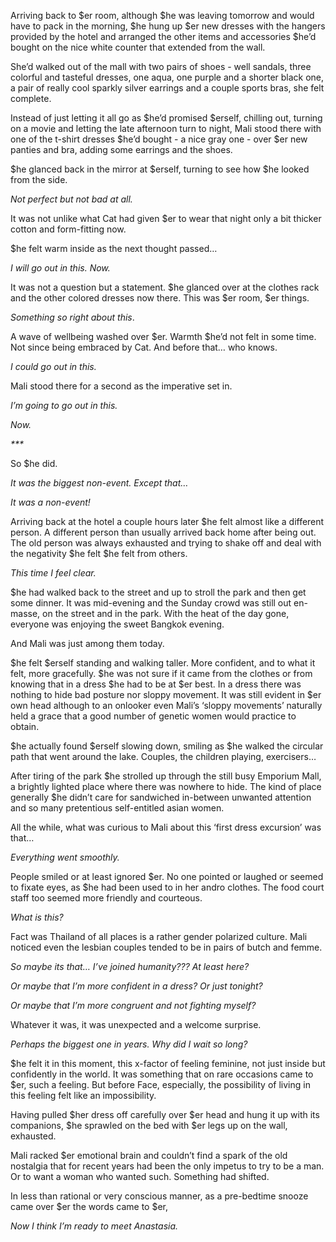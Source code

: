 <html>
<body>
<p class="p1">Arriving back to $er room, although $he was leaving tomorrow and would have to pack in the morning, $he hung up $er new dresses with the hangers provided by the hotel and arranged the other items and accessories $he’d bought on the nice white counter that extended from the wall.<span class="Apple-converted-space"> </span></p>

<p class="p1">She’d walked out of the mall with two pairs of shoes - well sandals, three colorful and tasteful dresses, one aqua, one purple and a shorter black one, a pair of really cool sparkly silver earrings and a couple sports bras, she felt complete.<span class="Apple-converted-space"> </span></p>

<p class="p1">Instead of just letting it all go as $he’d promised $erself, chilling out, turning on a movie and letting the late afternoon turn to night, Mali stood there with one of the t-shirt dresses $he’d bought - a nice gray one - over $er new panties and bra, adding some earrings and the shoes.<span class="Apple-converted-space"> </span></p>

<p class="p1">$he glanced back in the mirror at $erself, turning to see how $he looked from the side.<span class="Apple-converted-space"> </span></p>

<p class="p1"><i>Not perfect but not bad at all.<span class="Apple-converted-space"> </span></i></p>

<p class="p1">It was not unlike what Cat had given $er to wear that night only a bit thicker cotton and form-fitting now.</p>

<p class="p1">$he felt warm inside as the next thought passed…<span class="Apple-converted-space"> </span></p>

<p class="p1"><i>I will go out in this. Now.</i></p>

<p class="p1">It was not a question but a statement. $he glanced over at the clothes rack and the other colored dresses now there. This was $er room, $er things.<span class="Apple-converted-space"> </span></p>

<p class="p1"><i>Something so right about this</i>.<span class="Apple-converted-space"> </span></p>

<p class="p1">A wave of wellbeing washed over $er. Warmth $he’d not felt in some time. Not since being embraced by Cat. And before that… who knows.</p>

<p class="p1"><i>I could go out in this.<span class="Apple-converted-space"> </span></i></p>

<p class="p1">Mali stood there for a second as the imperative set in.</p>

<p class="p1"><i>I’m going to go out in this.<span class="Apple-converted-space"> </span></i></p>

<p class="p1"><i>Now.<span class="Apple-converted-space"> </span></i></p>

<p class="p1"><i>***</i></p>


<p class="p1">So $he did.</p>

<p class="p1"><i>It was the biggest non-event. Except that…<span class="Apple-converted-space"> </span></i></p>

<p class="p1"><i>It was a non-event!</i></p>

<p class="p1">Arriving back at the hotel a couple hours later $he felt almost like a different person. A different person than usually arrived back home after being out. The old person was always exhausted and trying to shake off and deal with the negativity $he felt $he felt from others.<span class="Apple-converted-space"> </span></p>

<p class="p1"><i>This time I feel clear.<span class="Apple-converted-space"> </span></i></p>

<p class="p1">$he had walked back to the street and up to stroll the park and then get some dinner. It was mid-evening and the Sunday crowd was still out en-masse, on the street and in the park. With the heat of the day gone, everyone was enjoying the sweet Bangkok evening.</p>

<p class="p1">And Mali was just among them today. <span class="Apple-converted-space"> </span></p>

<p class="p1">$he felt $erself standing and walking taller. More confident, and to what it felt, more gracefully. $he was not sure if it came from the clothes or from knowing that in a dress $he had to be at $er best. In a dress there was nothing to hide bad posture nor sloppy movement. It was still evident in $er own head although to an onlooker even Mali’s ‘sloppy movements’ naturally held a grace that a good number of genetic women would practice to obtain.</p>

<p class="p1">$he actually found $erself slowing down, smiling as $he walked the circular path that went around the lake. Couples, the children playing, exercisers…<span class="Apple-converted-space"> </span></p>

<p class="p1">After tiring of the park $he strolled up through the still busy Emporium Mall, a brightly lighted place where there was nowhere to hide. The kind of place generally $he didn’t care for sandwiched in-between unwanted attention and so many pretentious self-entitled asian women.<span class="Apple-converted-space"> </span></p>

<p class="p1">All the while, what was curious to Mali about this ‘first dress excursion’ was that…</p>

<p class="p1"><i>Everything went smoothly.</i></p>

<p class="p1">People smiled or at least ignored $er. No one pointed or laughed or seemed to fixate eyes, as $he had been used to in her andro clothes. The food court staff too seemed more friendly and courteous.<span class="Apple-converted-space"> </span></p>

<p class="p1"><i>What is this?</i><span class="Apple-converted-space"> </span></p>

<p class="p1">Fact was Thailand of all places is a rather gender polarized culture. Mali noticed even the lesbian couples tended to be in pairs of butch and femme.<span class="Apple-converted-space"> </span></p>

<p class="p1"><i>So maybe its that… I’ve joined humanity??? At least here?</i></p>

<p class="p1"><i>Or maybe that I’m more confident in a dress? Or just tonight?</i></p>

<p class="p1"><i>Or maybe that I’m more congruent and not fighting myself?</i></p>

<p class="p1">Whatever it was, it was unexpected and a welcome surprise.<span class="Apple-converted-space"> </span></p>

<p class="p1"><i>Perhaps the biggest one in years. Why did I wait so long?</i></p>

<p class="p1">$he felt it in this moment, this x-factor of feeling feminine, not just inside but confidently in the world. It was something that on rare occasions came to $er, such a feeling. But before Face, especially, the possibility of living in this feeling felt like an impossibility.</p>

<p class="p1">Having pulled $her dress off carefully over $er head and hung it up with its companions, $he sprawled on the bed with $er legs up on the wall, exhausted.<span class="Apple-converted-space"> </span></p>

<p class="p1">Mali racked $er emotional brain and couldn’t find a spark of the old nostalgia that for recent years had been the only impetus to try to be a man. Or to want a woman who wanted such. Something had shifted.</p>

<p class="p1">In less than rational or very conscious manner, as a pre-bedtime snooze came over $er the words came to $er,</p>

<p class="p1"><i>Now I think I’m ready to meet Anastasia.</i></p>


</body>
</html>
